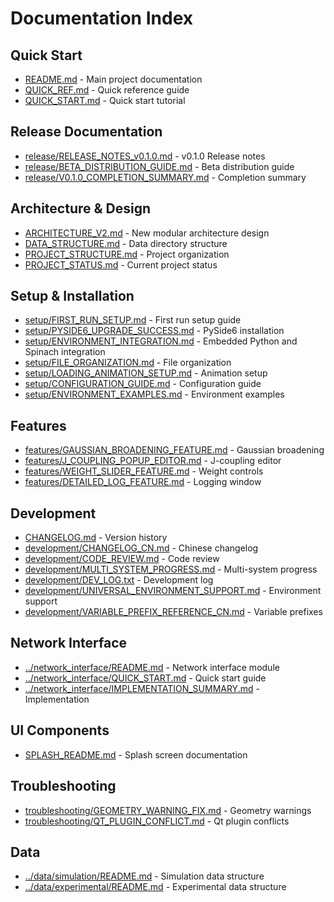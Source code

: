 # Documentation Index

## Quick Start
- [README.md](../README.md) - Main project documentation
- [QUICK_REF.md](QUICK_REF.md) - Quick reference guide
- [QUICK_START.md](QUICK_START.md) - Quick start tutorial

## Release Documentation
- [release/RELEASE_NOTES_v0.1.0.md](release/RELEASE_NOTES_v0.1.0.md) - v0.1.0 Release notes
- [release/BETA_DISTRIBUTION_GUIDE.md](release/BETA_DISTRIBUTION_GUIDE.md) - Beta distribution guide
- [release/V0.1.0_COMPLETION_SUMMARY.md](release/V0.1.0_COMPLETION_SUMMARY.md) - Completion summary

## Architecture & Design
- [ARCHITECTURE_V2.md](ARCHITECTURE_V2.md) - New modular architecture design
- [DATA_STRUCTURE.md](DATA_STRUCTURE.md) - Data directory structure
- [PROJECT_STRUCTURE.md](PROJECT_STRUCTURE.md) - Project organization
- [PROJECT_STATUS.md](PROJECT_STATUS.md) - Current project status

## Setup & Installation
- [setup/FIRST_RUN_SETUP.md](setup/FIRST_RUN_SETUP.md) - First run setup guide
- [setup/PYSIDE6_UPGRADE_SUCCESS.md](setup/PYSIDE6_UPGRADE_SUCCESS.md) - PySide6 installation
- [setup/ENVIRONMENT_INTEGRATION.md](setup/ENVIRONMENT_INTEGRATION.md) - Embedded Python and Spinach integration
- [setup/FILE_ORGANIZATION.md](setup/FILE_ORGANIZATION.md) - File organization
- [setup/LOADING_ANIMATION_SETUP.md](setup/LOADING_ANIMATION_SETUP.md) - Animation setup
- [setup/CONFIGURATION_GUIDE.md](setup/CONFIGURATION_GUIDE.md) - Configuration guide
- [setup/ENVIRONMENT_EXAMPLES.md](setup/ENVIRONMENT_EXAMPLES.md) - Environment examples

## Features
- [features/GAUSSIAN_BROADENING_FEATURE.md](features/GAUSSIAN_BROADENING_FEATURE.md) - Gaussian broadening
- [features/J_COUPLING_POPUP_EDITOR.md](features/J_COUPLING_POPUP_EDITOR.md) - J-coupling editor
- [features/WEIGHT_SLIDER_FEATURE.md](features/WEIGHT_SLIDER_FEATURE.md) - Weight controls
- [features/DETAILED_LOG_FEATURE.md](features/DETAILED_LOG_FEATURE.md) - Logging window

## Development
- [CHANGELOG.md](../CHANGELOG.md) - Version history
- [development/CHANGELOG_CN.md](development/CHANGELOG_CN.md) - Chinese changelog
- [development/CODE_REVIEW.md](development/CODE_REVIEW.md) - Code review
- [development/MULTI_SYSTEM_PROGRESS.md](development/MULTI_SYSTEM_PROGRESS.md) - Multi-system progress
- [development/DEV_LOG.txt](development/DEV_LOG.txt) - Development log
- [development/UNIVERSAL_ENVIRONMENT_SUPPORT.md](development/UNIVERSAL_ENVIRONMENT_SUPPORT.md) - Environment support
- [development/VARIABLE_PREFIX_REFERENCE_CN.md](development/VARIABLE_PREFIX_REFERENCE_CN.md) - Variable prefixes

## Network Interface
- [../network_interface/README.md](../network_interface/README.md) - Network interface module
- [../network_interface/QUICK_START.md](../network_interface/QUICK_START.md) - Quick start guide
- [../network_interface/IMPLEMENTATION_SUMMARY.md](../network_interface/IMPLEMENTATION_SUMMARY.md) - Implementation

## UI Components
- [SPLASH_README.md](SPLASH_README.md) - Splash screen documentation

## Troubleshooting
- [troubleshooting/GEOMETRY_WARNING_FIX.md](troubleshooting/GEOMETRY_WARNING_FIX.md) - Geometry warnings
- [troubleshooting/QT_PLUGIN_CONFLICT.md](troubleshooting/QT_PLUGIN_CONFLICT.md) - Qt plugin conflicts

## Data
- [../data/simulation/README.md](../data/simulation/README.md) - Simulation data structure
- [../data/experimental/README.md](../data/experimental/README.md) - Experimental data structure
